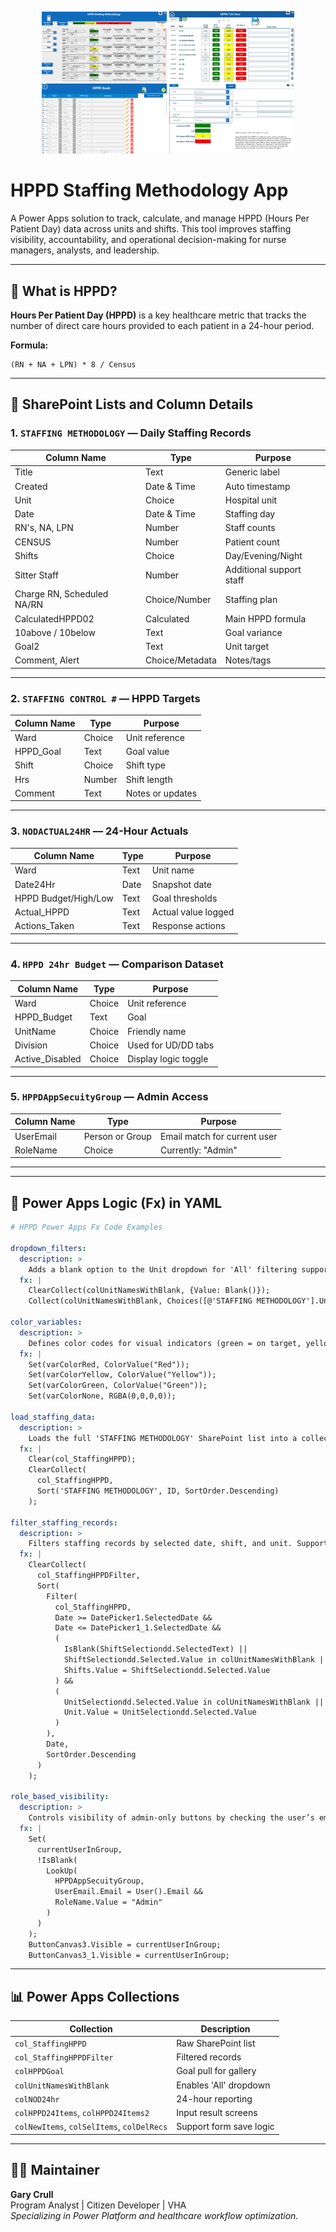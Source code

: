 
<p align="center">
  <img src="./Images/Screenshot%202025-05-09%20090750.png" alt="Input Form" width="200" />
  <img src="./Images/Screenshot%202025-05-09%20090808.png" alt="Goal Management" width="200" />
  <img src="./Images/Screenshot%202025-05-09%20090827.png" alt="24hr Review" width="200" />
  <img src="./Images/Screenshot%202025-05-09%20090845.png" alt="Staffing Methodology" width="200" />
</p>


# HPPD Staffing Methodology App

A Power Apps solution to track, calculate, and manage HPPD (Hours Per Patient Day) data across units and shifts. This tool improves staffing visibility, accountability, and operational decision-making for nurse managers, analysts, and leadership.

---

## 📖 What is HPPD?

**Hours Per Patient Day (HPPD)** is a key healthcare metric that tracks the number of direct care hours provided to each patient in a 24-hour period.

**Formula:**
```
(RN + NA + LPN) * 8 / Census
```

---

## 📂 SharePoint Lists and Column Details

### 1. `STAFFING METHODOLOGY` — Daily Staffing Records

| Column Name         | Type             | Purpose |
|---------------------|------------------|---------|
| Title               | Text             | Generic label |
| Created             | Date & Time      | Auto timestamp |
| Unit                | Choice           | Hospital unit |
| Date                | Date & Time      | Staffing day |
| RN's, NA, LPN       | Number           | Staff counts |
| CENSUS              | Number           | Patient count |
| Shifts              | Choice           | Day/Evening/Night |
| Sitter Staff        | Number           | Additional support staff |
| Charge RN, Scheduled NA/RN | Choice/Number | Staffing plan |
| CalculatedHPPD02    | Calculated       | Main HPPD formula |
| 10above / 10below   | Text             | Goal variance |
| Goal2               | Text             | Unit target |
| Comment, Alert      | Choice/Metadata  | Notes/tags |

---

### 2. `STAFFING CONTROL #` — HPPD Targets

| Column Name   | Type     | Purpose |
|---------------|----------|---------|
| Ward          | Choice   | Unit reference |
| HPPD_Goal     | Text     | Goal value |
| Shift         | Choice   | Shift type |
| Hrs           | Number   | Shift length |
| Comment       | Text     | Notes or updates |

---

### 3. `NODACTUAL24HR` — 24-Hour Actuals

| Column Name     | Type     | Purpose |
|------------------|----------|---------|
| Ward             | Text     | Unit name |
| Date24Hr         | Date     | Snapshot date |
| HPPD Budget/High/Low | Text | Goal thresholds |
| Actual_HPPD      | Text     | Actual value logged |
| Actions_Taken    | Text     | Response actions |

---

### 4. `HPPD 24hr Budget` — Comparison Dataset

| Column Name     | Type     | Purpose |
|------------------|----------|---------|
| Ward             | Choice   | Unit reference |
| HPPD_Budget      | Text     | Goal |
| UnitName         | Choice   | Friendly name |
| Division         | Choice   | Used for UD/DD tabs |
| Active_Disabled  | Choice   | Display logic toggle |

---

### 5. `HPPDAppSecuityGroup` — Admin Access

| Column Name   | Type           | Purpose |
|----------------|----------------|---------|
| UserEmail      | Person or Group| Email match for current user |
| RoleName       | Choice         | Currently: "Admin" |

---
---

## 🔧 Power Apps Logic (Fx) in YAML

```yaml
# HPPD Power Apps Fx Code Examples

dropdown_filters:
  description: >
    Adds a blank option to the Unit dropdown for 'All' filtering support.
  fx: |
    ClearCollect(colUnitNamesWithBlank, {Value: Blank()});
    Collect(colUnitNamesWithBlank, Choices([@'STAFFING METHODOLOGY'].Unit));

color_variables:
  description: >
    Defines color codes for visual indicators (green = on target, yellow = 10% over, red = 10% under).
  fx: |
    Set(varColorRed, ColorValue("Red"));
    Set(varColorYellow, ColorValue("Yellow"));
    Set(varColorGreen, ColorValue("Green"));
    Set(varColorNone, RGBA(0,0,0,0));

load_staffing_data:
  description: >
    Loads the full 'STAFFING METHODOLOGY' SharePoint list into a collection sorted by newest entries first.
  fx: |
    Clear(col_StaffingHPPD);
    ClearCollect(
      col_StaffingHPPD,
      Sort('STAFFING METHODOLOGY', ID, SortOrder.Descending)
    );

filter_staffing_records:
  description: >
    Filters staffing records by selected date, shift, and unit. Supports blank filtering for 'All'.
  fx: |
    ClearCollect(
      col_StaffingHPPDFilter,
      Sort(
        Filter(
          col_StaffingHPPD,
          Date >= DatePicker1.SelectedDate &&
          Date <= DatePicker1_1.SelectedDate &&
          (
            IsBlank(ShiftSelectiondd.SelectedText) ||
            ShiftSelectiondd.Selected.Value in colUnitNamesWithBlank ||
            Shifts.Value = ShiftSelectiondd.Selected.Value
          ) &&
          (
            UnitSelectiondd.Selected.Value in colUnitNamesWithBlank ||
            Unit.Value = UnitSelectiondd.Selected.Value
          )
        ),
        Date,
        SortOrder.Descending
      )
    );

role_based_visibility:
  description: >
    Controls visibility of admin-only buttons by checking the user’s email against the HPPDAppSecuityGroup list.
  fx: |
    Set(
      currentUserInGroup,
      !IsBlank(
        LookUp(
          HPPDAppSecuityGroup,
          UserEmail.Email = User().Email &&
          RoleName.Value = "Admin"
        )
      )
    );
    ButtonCanvas3.Visible = currentUserInGroup;
    ButtonCanvas3_1.Visible = currentUserInGroup;
```

---

## 📊 Power Apps Collections

| Collection              | Description |
|--------------------------|-------------|
| `col_StaffingHPPD`       | Raw SharePoint list |
| `col_StaffingHPPDFilter` | Filtered records |
| `colHPPDGoal`            | Goal pull for gallery |
| `colUnitNamesWithBlank`  | Enables 'All' dropdown |
| `colNOD24hr`             | 24-hour reporting |
| `colHPPD24Items`, `colHPPD24Items2` | Input result screens |
| `colNewItems`, `colSelItems`, `colDelRecs` | Support form save logic |

---


## 🙋‍♂️ Maintainer

**Gary Crull**  
Program Analyst | Citizen Developer | VHA  
*Specializing in Power Platform and healthcare workflow optimization.*
